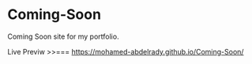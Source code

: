 # Coming-Soon
Coming Soon site for my portfolio.

Live Previw >>=== https://mohamed-abdelrady.github.io/Coming-Soon/
